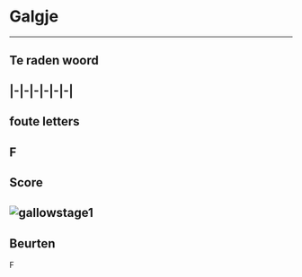 # Galgje
---
## Te raden woord

|-|-|-|-|-|-|
---
## foute letters
F
---
## Score
![gallowstage1](./images/2.png)
---
## Beurten
F
